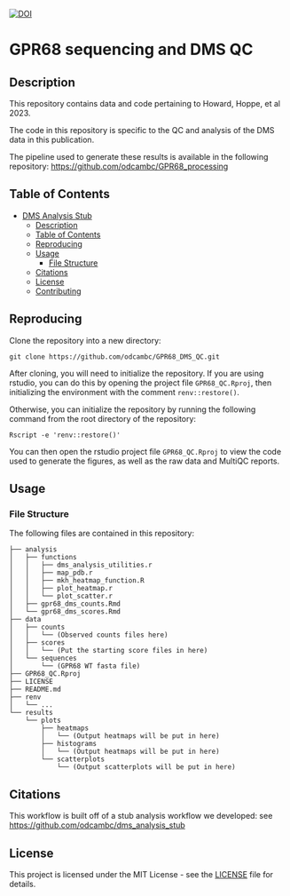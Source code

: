 [![DOI](https://zenodo.org/badge/736473737.svg)](https://zenodo.org/doi/10.5281/zenodo.10999522)

# GPR68 sequencing and DMS QC

## Description
This repository contains data and code pertaining to Howard, Hoppe, et al 2023.

The code in this repository is specific to the QC and analysis of the DMS data in this publication.

The pipeline used to generate these results is available in the following repository: https://github.com/odcambc/GPR68_processing

## Table of Contents
- [DMS Analysis Stub](#dms-analysis-stub)
  - [Description](#description)
  - [Table of Contents](#table-of-contents)
  - [Reproducing](#reproducing)
  - [Usage](#usage)
    - [File Structure](#file-structure)
  - [Citations](#citations)
  - [License](#license)
  - [Contributing](#contributing)

## Reproducing
Clone the repository into a new directory:
```
git clone https://github.com/odcambc/GPR68_DMS_QC.git
```

After cloning, you will need to initialize the repository. If you are using rstudio, you can do this by opening the project file `GPR68_QC.Rproj`, then initializing the environment with the comment `renv::restore()`.

Otherwise, you can initialize the repository by running the following command from the root directory of the repository:

```
Rscript -e 'renv::restore()'
```

You can then open the rstudio project file `GPR68_QC.Rproj` to view the code used to generate the figures, as well as the raw
data and MultiQC reports.

## Usage
### File Structure
The following files are contained in this repository:
```
├── analysis
│   ├── functions
│   │   ├── dms_analysis_utilities.r 
│   │   ├── map_pdb.r
│   │   ├── mkh_heatmap_function.R
│   │   ├── plot_heatmap.r
│   │   └── plot_scatter.r
│   ├── gpr68_dms_counts.Rmd
│   └── gpr68_dms_scores.Rmd
├── data
│   ├── counts
│   │   └── (Observed counts files here)
│   ├── scores
│   │   └── (Put the starting score files in here)
│   └── sequences
│       └── (GPR68 WT fasta file)
├── GPR68_QC.Rproj
├── LICENSE
├── README.md
├── renv
│   └── ...
└── results
    └── plots
        ├── heatmaps
        │   └── (Output heatmaps will be put in here)
        ├── histograms
        │   └── (Output heatmaps will be put in here)    
        └── scatterplots
            └── (Output scatterplots will be put in here)
```

## Citations
This workflow is built off of a stub analysis workflow we developed: see https://github.com/odcambc/dms_analysis_stub

## License
This project is licensed under the MIT License - see the [LICENSE](LICENSE.md) file for details.
